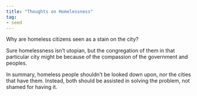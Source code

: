 ```yaml
---
title: "Thoughts on Homelessness"
tag: 
- seed
---
```


Why are homeless citizens seen as a stain on the city? 

Sure homelessness isn’t utopian, but the congregation of them in that particular city might be because of the compassion of the government and peoples.

In summary, homeless people shouldn’t be looked down upon, nor the cities that have them. Instead, both should be assisted in solving the problem, not shamed for having it.


